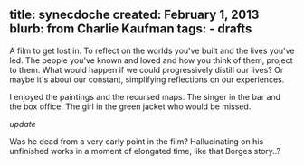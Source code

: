 title: synecdoche
created: February 1, 2013
blurb: from Charlie Kaufman
tags:
    - drafts
---

A film to get lost in.
To reflect on the worlds you've built and the lives you've led.
The people you've known and loved and how you think of them, project to them.
What would happen if we could progressively distill our lives?
Or maybe it's about our constant, simplifying reflections on our experiences.

I enjoyed the paintings and the recursed maps.
The singer in the bar and the box office.
The girl in the green jacket who would be missed.

*update*

Was he dead from a very early point in the film?
Hallucinating on his unfinished works in a moment of elongated time, 
like that Borges story..?

